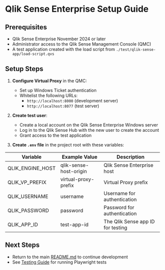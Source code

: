 # Qlik Sense Enterprise Setup Guide

## Prerequisites

- Qlik Sense Enterprise November 2024 or later
- Administrator access to the Qlik Sense Management Console (QMC)
- A test application created with the load script from `./test/qlik-sense-app/load-script.qvs`

## Setup Steps

1. **Configure Virtual Proxy** in the QMC:
   - Set up Windows Ticket authentication
   - Whitelist the following URLs:
     - `http://localhost:8000` (development server)
     - `http://localhost:8077` (test server)

2. **Create test user**:
   - Create a local account on the Qlik Sense Enterprise Windows server
   - Log in to the Qlik Sense Hub with the new user to create the account
   - Grant access to the test application

3. **Create `.env` file** in the project root with these variables:

| Variable         | Example Value          | Description                       |
| ---------------- | ---------------------- | --------------------------------- |
| QLIK_ENGINE_HOST | qlik-sense-host-origin | Qlik Sense Enterprise host        |
| QLIK_VP_PREFIX   | virtual-proxy-prefix   | Virtual Proxy prefix              |
| QLIK_USERNAME    | username               | Username for authentication       |
| QLIK_PASSWORD    | password               | Password for authentication       |
| QLIK_APP_ID      | test-app-id            | The Qlik Sense app ID for testing |

## Next Steps

- Return to the main [README.md](../README.md) to continue development
- See [Testing Guide](./TESTING.md) for running Playwright tests
